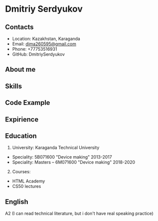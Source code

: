 # Dmitriy Serdyukov
## Contacts
* Location: Kazakhstan, Karaganda
* Email: dima260595@gmail.com
* Phone: +77753516931
* GitHub: DmitriySerdyukov
## About me

## Skills
## Code Example
## Expirience
## Education 
1. University: Karaganda Technical University
 * Speciality: 5B071600 "Device making" 2013-2017
 * Speciality: Masters – 6M071600 "Device making" 2018-2020
2. Courses: 
 * HTML Academy
 * CS50 lectures
## English
A2 (I can read technical literature, but i don't have real speaking practice)

